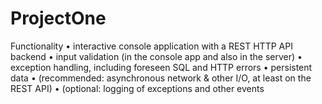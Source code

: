 # ProjectOne
Functionality
•	interactive console application with a REST HTTP API backend
•	input validation (in the console app and also in the server)
•	exception handling, including foreseen SQL and HTTP errors
•	persistent data
•	(recommended: asynchronous network & other I/O, at least on the REST API)
•	(optional: logging of exceptions and other events


